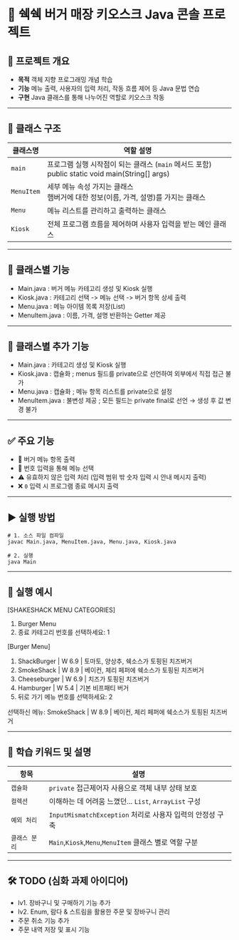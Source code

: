 # 🍔 쉑쉑 버거 매장 키오스크 Java 콘솔 프로젝트

## 📌 프로젝트 개요

- **목적** 객체 지향 프로그래밍 개념 학습
- **기능** 메뉴 출력, 사용자의 입력 처리, 작동 흐름 제어 등 Java 문법 연습
- **구현** Java 클래스를 통해 나누어진 역할로 키오스크 작동

---

## 🧱 클래스 구조

| 클래스명       | 역할 설명                                                                          |
|------------|--------------------------------------------------------------------------------|
| `main`     | 프로그램 실행 시작점이 되는 클래스 (`main` 메서드 포함)<br/>public static void main(String[] args) |
| `MenuItem` | 세부 메뉴 속성 가지는 클래스<br/>햄버거에 대한 정보(이름, 가격, 설명)를 가지는 클래스                           |
| `Menu`     | 메뉴 리스트를 관리하고 출력하는 클래스                                                          |
| `Kiosk`    | 전체 프로그램 흐름을 제어하며 사용자 입력을 받는 메인 클래스                                             |

---

## 🧩 클래스별 기능
- Main.java : 버거 메뉴 카테고리 생성 및 Kiosk 실행
- Kiosk.java : 카테고리 선택 -> 메뉴 선택 -> 버거 항목 상세 출력
- Menu.java : 메뉴 아이템 목록 저장(List<MenuItem>)
- MenuItem.java : 이름, 가격, 설명 반환하는 Getter 제공

---

## 🧩 클래스별 추가 기능
- Main.java : 카테고리 생성 및 Kiosk 실행
- Kiosk.java : 캡슐화 ; menus 필드를 private으로 선언하여 외부에서 직접 접근 불가
- Menu.java : 캡슐화 ; 메뉴 항목 리스트를 private으로 설정
- MenuItem.java : 불변성 제공 ; 모든 필드는 private final로 선언 → 생성 후 값 변경 불가
---

## ✅ 주요 기능

- 🍔 버거 메뉴 항목 출력
- 🔢 번호 입력을 통해 메뉴 선택
- ⚠️ 유효하지 않은 입력 처리 (입력 범위 밖 숫자 입력 시 안내 메시지 출력)
- ❌ `0` 입력 시 프로그램 종료 메시지 출력

---

## ▶️ 실행 방법

```
# 1. 소스 파일 컴파일
javac Main.java, MenuItem.java, Menu.java, Kiosk.java

# 2. 실행
java Main
```

---

## 💬 실행 예시
[SHAKESHACK MENU CATEGORIES]
1. Burger Menu
0. 종료
   카테고리 번호를 선택하세요: 1

[Burger Menu]
1. ShackBurger      | W 6.9 | 토마토, 양상추, 쉑소스가 토핑된 치즈버거
2. SmokeShack       | W 8.9 | 베이컨, 체리 페퍼에 쉑소스가 토핑된 치즈버거
3. Cheeseburger     | W 6.9 | 치즈가 토핑된 치즈버거
4. Hamburger        | W 5.4 | 기본 비프패티 버거
0. 뒤로 가기
   메뉴 번호를 선택하세요: 2

선택하신 메뉴: SmokeShack | W 8.9 | 베이컨, 체리 페퍼에 쉑소스가 토핑된 치즈버거


---

## 📘 학습 키워드 및 설명
| 항목       | 설명                                                                  |
|----------|---------------------------------------------------------------------|
| `캡슐화`    | `private` 접근제어자 사용으로 객체 내부 상태 보호                                    |
| `컬렉션`    | 이해하는 데 어려움 느꼈던... `List`, `ArrayList` 구성                            |
| `예외 처리`  | `InputMismatchException` 처리로 사용자 입력의 안정성 구축                         |
| `클래스 분리` | `Main`,`Kiosk`,`Menu`,`MenuItem` 클래스 별로 역할 구분 |

---

## 🛠️ TODO (심화 과제 아이디어)
- lv1. 장바구니 및 구매하기 기능 추가 
- lv2. Enum, 람다 & 스트림을 활용한 주문 및 장바구니 관리
- 주문 취소 기능 추가
- 주문 내역 저장 및 표시 기능

